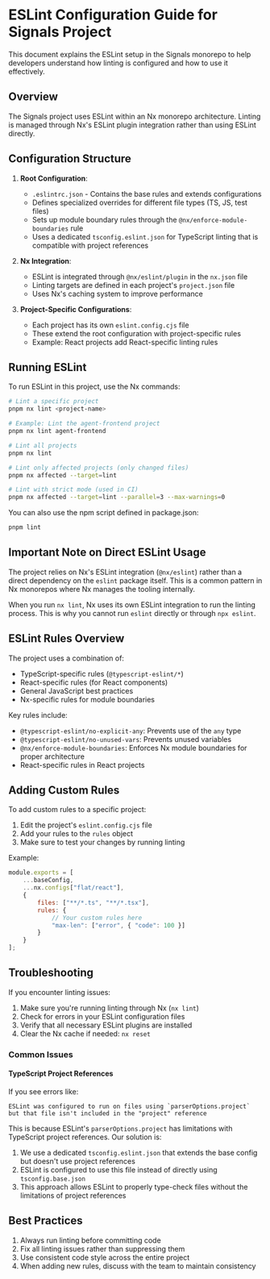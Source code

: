 # ESLint Configuration Guide for Signals Project

This document explains the ESLint setup in the Signals monorepo to help developers understand how linting is configured and how to use it effectively.

## Overview

The Signals project uses ESLint within an Nx monorepo architecture. Linting is managed through Nx's ESLint plugin integration rather than using ESLint directly.

## Configuration Structure

1. **Root Configuration**:
   - `.eslintrc.json` - Contains the base rules and extends configurations
   - Defines specialized overrides for different file types (TS, JS, test files)
   - Sets up module boundary rules through the `@nx/enforce-module-boundaries` rule
   - Uses a dedicated `tsconfig.eslint.json` for TypeScript linting that is compatible with project references

2. **Nx Integration**:
   - ESLint is integrated through `@nx/eslint/plugin` in the `nx.json` file
   - Linting targets are defined in each project's `project.json` file
   - Uses Nx's caching system to improve performance

3. **Project-Specific Configurations**:
   - Each project has its own `eslint.config.cjs` file
   - These extend the root configuration with project-specific rules
   - Example: React projects add React-specific linting rules

## Running ESLint

To run ESLint in this project, use the Nx commands:

```bash
# Lint a specific project
pnpm nx lint <project-name>

# Example: Lint the agent-frontend project
pnpm nx lint agent-frontend

# Lint all projects
pnpm nx lint

# Lint only affected projects (only changed files)
pnpm nx affected --target=lint

# Lint with strict mode (used in CI)
pnpm nx affected --target=lint --parallel=3 --max-warnings=0
```

You can also use the npm script defined in package.json:

```bash
pnpm lint
```

## Important Note on Direct ESLint Usage

The project relies on Nx's ESLint integration (`@nx/eslint`) rather than a direct dependency on the `eslint` package itself. This is a common pattern in Nx monorepos where Nx manages the tooling internally.

When you run `nx lint`, Nx uses its own ESLint integration to run the linting process. This is why you cannot run `eslint` directly or through `npx eslint`.

## ESLint Rules Overview

The project uses a combination of:

- TypeScript-specific rules (`@typescript-eslint/*`)
- React-specific rules (for React components)
- General JavaScript best practices
- Nx-specific rules for module boundaries

Key rules include:
- `@typescript-eslint/no-explicit-any`: Prevents use of the `any` type
- `@typescript-eslint/no-unused-vars`: Prevents unused variables
- `@nx/enforce-module-boundaries`: Enforces Nx module boundaries for proper architecture
- React-specific rules in React projects

## Adding Custom Rules

To add custom rules to a specific project:

1. Edit the project's `eslint.config.cjs` file
2. Add your rules to the `rules` object
3. Make sure to test your changes by running linting

Example:
```javascript
module.exports = [
    ...baseConfig,
    ...nx.configs["flat/react"],
    {
        files: ["**/*.ts", "**/*.tsx"],
        rules: {
            // Your custom rules here
            "max-len": ["error", { "code": 100 }]
        }
    }
];
```

## Troubleshooting

If you encounter linting issues:

1. Make sure you're running linting through Nx (`nx lint`)
2. Check for errors in your ESLint configuration files
3. Verify that all necessary ESLint plugins are installed
4. Clear the Nx cache if needed: `nx reset`

### Common Issues

#### TypeScript Project References

If you see errors like:

```
ESLint was configured to run on files using `parserOptions.project` but that file isn't included in the "project" reference
```

This is because ESLint's `parserOptions.project` has limitations with TypeScript project references. Our solution is:

1. We use a dedicated `tsconfig.eslint.json` that extends the base config but doesn't use project references
2. ESLint is configured to use this file instead of directly using `tsconfig.base.json`
3. This approach allows ESLint to properly type-check files without the limitations of project references

## Best Practices

1. Always run linting before committing code
2. Fix all linting issues rather than suppressing them
3. Use consistent code style across the entire project
4. When adding new rules, discuss with the team to maintain consistency
